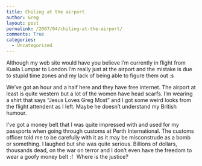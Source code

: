 ```yaml
---
title: Chiling at the airport
author: Greg
layout: post
permalink: /2007/04/chiling-at-the-airport/
comments: True
categories:
  - Uncategorized
---
```

Although my web site would have you believe I&#8217;m currently in flight from Kuala Lumpar to London I&#8217;m really just at the airport and the mistake is due to stupid time zones and my lack of being able to figure them out :s

We&#8217;ve got an hour and a half here and they have free internet. The airport at least is quite western but a lot of the women have head scarfs. I&#8217;m wearing a shirt that says &#8220;Jesus Loves Greg Most&#8221; and I got some weird looks from the flight attendent as I left. Maybe he doesn&#8217;t understand my British humour.

I&#8217;ve got a money belt that I was quite impressed with and used for my passports when going through customs at Perth International. The customs officer told me to be carefully with it as it may be misconstrude as a bomb or something. I laughed but she was quite serious. Billions of dollars, thousands dead, on the war on terror and I don&#8217;t even have the freedom to wear a goofy money belt <img src="http://gregology.net/wp-includes/images/smilies/frownie.png" alt=":(" class="wp-smiley" style="height: 1em; max-height: 1em;" /> Where is the justice?